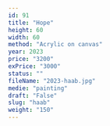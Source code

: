 ```yaml
---
id: 91
title: "Hope"
height: 60
width: 60
method: "Acrylic on canvas"
year: 2023
price: "3200"
exPrice: "3000"
status: ""
fileName: "2023-haab.jpg"
medie: "painting"
draft: "False"
slug: "haab"
weight: "150"
---
```


